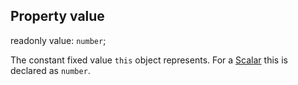 ## Property value

<declaration>

<flag class="readonly">readonly</flag> value: `number`;

</declaration>

The constant fixed value `this` object represents. For a [Scalar](reference/v/0.2.1/quantities/Scalar)
this is declared as `number`.